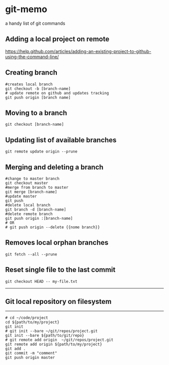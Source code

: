 # git-memo
a handy list of git commands

## Adding a local project on remote
https://help.github.com/articles/adding-an-existing-project-to-github-using-the-command-line/

## Creating branch
```
#creates local branch
git checkout -b [branch-name]
# update remote on github and updates tracking
git push origin [branch name]
```

## Moving to a branch
`git checkout [branch-name]`

## Updating list of available branches
`git remote update origin --prune`


## Merging and deleting a branch
```
#change to master branch
git checkout master
#merge from branch to master
git merge [branch-name]
#update master
git push
#delete local branch
git branch -d [branch-name]
#delete remote branch
git push origin :[branch-name]
# OR
# git push origin --delete {{nome branch}}
```

## Removes local orphan branches
`git fetch --all --prune`

## Reset single file to the last commit
`git checkout HEAD -- my-file.txt`

---
## Git local repository on filesystem
---
```
# cd ~/code/project
cd ${path/to/my/project}
git init
# git init --bare ~/git/repos/project.git
git init --bare ${path/to/git/repo}
# git remote add origin  ~/git/repos/project.git
git remote add origin ${path/to/my/project}
git add .
git commit -m "comment"
git push origin master
```


